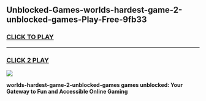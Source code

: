 
## Unblocked-Games-worlds-hardest-game-2-unblocked-games-Play-Free-9fb33
<h3>
<a href="https://premium76.site?title=worlds-hardest-game-2-unblocked-games&ref=22A">CLICK TO PLAY</a></h3>
<hr>

<h3>
<a href="https://premium76.site?title=worlds-hardest-game-2-unblocked-games&ref=22A">CLICK 2 PLAY</a>
  
</h3>

<a href="https://premium76.site?title=worlds-hardest-game-2-unblocked-games&ref=22A"><img src="https://clearcache.store/games.png"></a>


**worlds-hardest-game-2-unblocked-games games unblocked: Your Gateway to Fun and Accessible Online Gaming**
